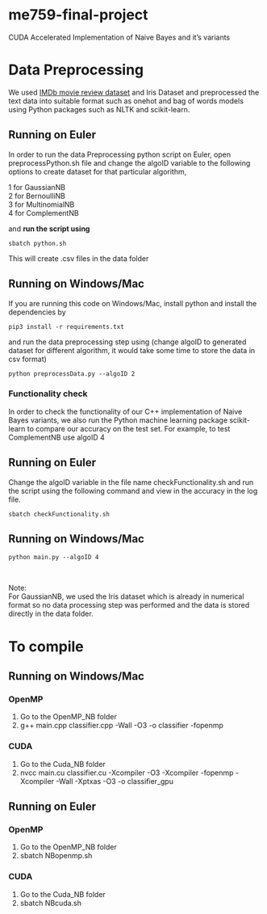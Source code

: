 # me759-final-project
CUDA Accelerated Implementation of Naive Bayes and it’s variants

# Data Preprocessing
We used [IMDb movie review dataset](https://www.kaggle.com/lakshmi25npathi/imdb-dataset-of-50k-movie-reviews) and Iris Dataset and preprocessed the text data into suitable format such as onehot and bag of words models using Python packages such as NLTK and scikit-learn. 

## Running on Euler
In order to run the data Preprocessing python script on Euler, open preprocessPython.sh file and change the algoID variable to the following options to create dataset for that particular algorithm, 

1 for GaussianNB <br>
2 for BernoulliNB <br> 
3 for MultinomialNB <br>
4 for ComplementNB <br>

and **run the script using** <br> 
```
sbatch python.sh 
```
This will create .csv files in the data folder 
## Running on Windows/Mac
If you are running this code on Windows/Mac, install python and install the dependencies by 
<br>
```
pip3 install -r requirements.txt
```
and run the data preprocessing step using (change algoID to generated dataset for different algorithm, it would take some time to store the data in csv format) <br> 
```
python preprocessData.py --algoID 2 
```
### Functionality check 
In order to check the functionality of our C++ implementation of Naive Bayes variants, we also run the Python machine learning package scikit-learn to compare our accuracy on the test set. For example, to test ComplementNB use algoID 4 <br>

## Running on Euler 
Change the algoID variable in the file name checkFunctionality.sh and run the script using the following command and view in the accuracy in the log file. 

```
sbatch checkFunctionality.sh 
```
## Running on Windows/Mac
```
python main.py --algoID 4 
```

<br>

Note: <br> 
For GaussianNB, we used the Iris dataset which is already in numerical format so no data processing step was performed and the data is stored directly in the data folder. 

# To compile

## Running on Windows/Mac 
### OpenMP
1. Go to the OpenMP\_NB folder <br>
2. g++ main.cpp classifier.cpp -Wall -O3 -o classifier -fopenmp 

### CUDA
1. Go to the Cuda\_NB folder <br>
2. nvcc main.cu classifier.cu -Xcompiler -O3 -Xcompiler -fopenmp -Xcompiler -Wall -Xptxas -O3 -o classifier\_gpu <br>

## Running on Euler 
### OpenMP
1. Go to the OpenMP\_NB folder <br>
2. sbatch NBopenmp.sh 

### CUDA
1. Go to the Cuda\_NB folder <br>
2. sbatch NBcuda.sh 

